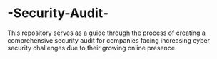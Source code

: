 # -Security-Audit-
This repository serves as a guide through the process of creating a comprehensive security audit for companies facing increasing cyber security challenges due to their growing online presence. 
